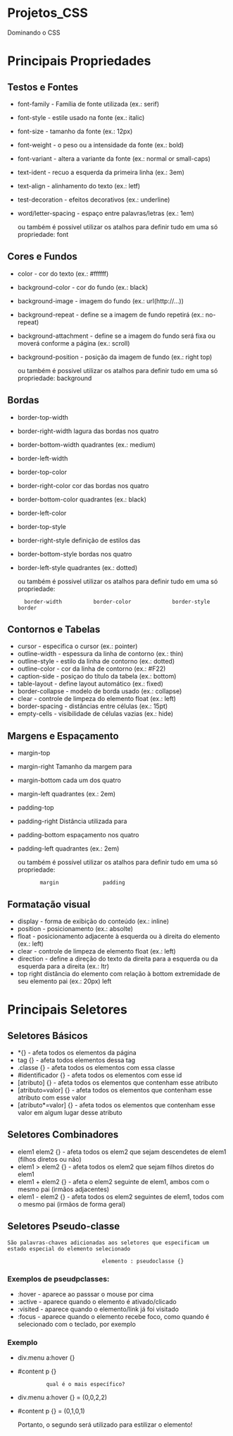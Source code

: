 # Projetos_CSS

 Dominando o CSS

 # Principais Propriedades

 ## Testos e Fontes

 * font-family - Família de fonte utilizada (ex.: serif)
 * font-style - estile usado na fonte (ex.: italic)
 * font-size - tamanho da fonte (ex.: 12px)
 * font-weight - o peso ou a intensidade da fonte (ex.: bold)
 * font-variant - altera a variante da fonte (ex.: normal or small-caps)
 * text-ident - recuo a esquerda da primeira linha (ex.: 3em)
 * text-align - alinhamento do texto (ex.: letf)
 * test-decoration - efeitos decorativos (ex.: underline)
 * word/letter-spacing - espaço entre palavras/letras (ex.: 1em)

   ou também é possivel utilizar os atalhos para definir tudo em uma só propriedade: font

 ## Cores e Fundos

 * color - cor do texto (ex.: #ffffff)
 * background-color - cor do fundo (ex.: black)
 * background-image - imagem do fundo (ex.: url(http://...))
 * background-repeat - define se a imagem de fundo repetirá (ex.: no-repeat)
 * background-attachment - define se a imagem do fundo será fixa ou moverá conforme 
                            a página (ex.: scroll)
 * background-position - posição da imagem de fundo (ex.: right top)

   ou também é possivel utilizar os atalhos para definir tudo em uma só propriedade: background

 ## Bordas

 * border-top-width         
 * border-right-width        lagura das bordas nos quatro
 * border-bottom-width        quadrantes (ex.: medium)
 * border-left-width

 * border-top-color
 * border-right-color         cor das bordas nos quatro
 * border-bottom-color         quadrantes (ex.: black)
 * border-left-color
 
 * border-top-style
 * border-right-style         definição de estilos das 
 * border-bottom-style         bordas nos quatro    
 * border-left-style            quadrantes (ex.: dotted)

   ou também é possivel utilizar os atalhos para definir tudo em uma só propriedade:

         border-width          border-color             border-style             border

 ## Contornos e Tabelas

 * cursor - especifica o cursor (ex.: pointer)
 * outline-width - espessura da linha de contorno (ex.: thin) 
 * outline-style - estilo da linha de contorno (ex.: dotted)
 * outline-color - cor da linha de contorno (ex.: #F22)
 * caption-side - posiçao do título da tabela (ex.: bottom)
 * table-layout - define layout automático (ex.: fixed)
 * border-collapse - modelo de borda usado (ex.: collapse)
 * clear - controle de limpeza do elemento float (ex.: left)
 * border-spacing - distâncias entre células (ex.: 15pt)
 * empty-cells - visibilidade de células vazias (ex.: hide)

 ## Margens e Espaçamento

 * margin-top
 * margin-right               Tamanho da margem para
 * margin-bottom              cada um dos quatro 
 * margin-left                quadrantes (ex.: 2em)

 * padding-top
 * padding-right              Distância utilizada para
 * padding-bottom             espaçamento nos quatro
 * padding-left               quadrantes (ex.: 2em)

   ou também é possível utilizar os atalhos para definir tudo em
                  uma só propriedade: 

              margin              padding

 ## Formatação visual

 * display - forma de exibição do conteúdo (ex.: inline)
 * position - posicionamento (ex.: absolte)
 * float - posicionamento adjacente à esquerda ou à direita 
           do elemento (ex.: left)
 * clear - controle de limpeza de elemento float (ex.: left)
 * direction - define a direção do texto da direita para a esquerda
               ou da esquerda para a direita (ex.: ltr)
 * top
   right           distância do elemento com relação à 
   bottom          extremidade de seu elemento pai (ex.: 20px)
   left

 # Principais Seletores

 ## Seletores Básicos

 * *{} - afeta todos os elementos da página
 * tag {} - afeta todos elementos dessa tag
 * .classe {} - afeta todos os elementos com essa classe
 * #identificador {} - afeta todos os elementos com esse id
 * [atributo] {} - afeta todos os elementos que contenham esse atributo
 * [atributo=valor] {} - afeta todos os elementos que contenham esse atributo com esse valor
 * [atributo*=valor] {} - afeta todos os elementos que contenham esse valor em algum lugar desse atributo

 ## Seletores Combinadores 

 * elem1 elem2 {} - afeta todos os elem2 que sejam descendetes de elem1 (filhos diretos ou não)
 * elem1 > elem2 {} - afeta todos os elem2 que sejam filhos diretos do elem1
 * elem1 + elem2 {} - afeta o elem2 seguinte de elem1, ambos com o mesmo pai (irmãos adjacentes)
 * elem1 - elem2 {} - afeta todos os elem2 seguintes de elem1, todos com o mesmo pai (irmãos de forma geral)

 ## Seletores Pseudo-classe 

    São palavras-chaves adicionadas aos seletores que especificam um estado especial do elemento selecionado

                                  elemento : pseudoclasse {}

 ### Exemplos de pseudpclasses:

 * :hover - aparece ao passsar o mouse por cima
 * :active - aparece quando o elemento é ativado/clicado
 * :visited - aparece quando o elemento/link já foi visitado
 * :focus - aparece quando o elemento recebe foco, como quando é 
            selecionado com o teclado, por exemplo                                   

 ### Exemplo

 * div.menu a:hover {}
 * #content p {}

                qual é o mais específico?

 * div.menu a:hover {} = (0,0,2,2)
 * #content p {} = (0,1,0,1)

   Portanto, o segundo será utilizado para estilizar o elemento!